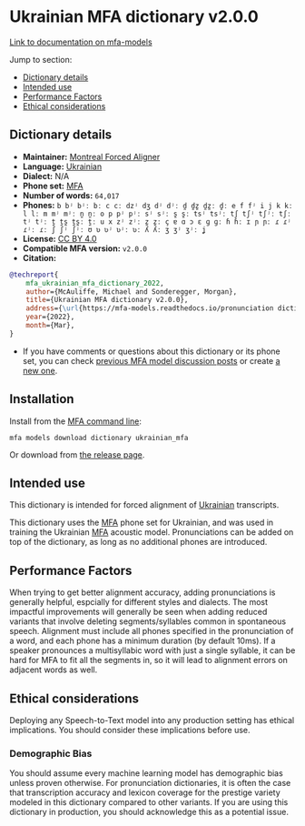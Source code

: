 
# Ukrainian MFA dictionary v2.0.0

[Link to documentation on mfa-models](https://mfa-models.readthedocs.io/en/main/dictionary/ukrainian_mfa.html)

Jump to section:

- [Dictionary details](#dictionary-details)
- [Intended use](#intended-use)
- [Performance Factors](#performance-factors)
- [Ethical considerations](#ethical-considerations)

## Dictionary details

- **Maintainer:** [Montreal Forced Aligner](https://montreal-forced-aligner.readthedocs.io/)
- **Language:** [Ukrainian](https://en.wikipedia.org/wiki/Ukrainian_language)
- **Dialect:** N/A
- **Phone set:** [MFA](https://mfa-models.readthedocs.io/en/refactor/mfa_phone_set.html#ukrainian)
- **Number of words:** `64,017`
- **Phones:** `b bʲ bʲː bː c cː dzʲ dʒ dʲ dʲː d̪ d̪z̪ d̪z̪ː d̪ː e f fʲ i j k kː l lː m mʲ mʲː n̪ n̪ː o p pʲ pʲː sʲ sʲː s̪ s̪ː tsʲ tsʲː tʃ tʃʲ tʃʲː tʃː tʲ tʲː t̪ t̪s̪ t̪s̪ː t̪ː u x zʲ zʲː z̪ z̪ː ç ɐ ɑ ɔ ɛ ɡ ɡː ɦ ɦː ɪ ɲ ɲː ɾ ɾʲ ɾʲː ɾː ʃ ʃʲ ʃʲː ʊ ʋ ʋʲ ʋʲː ʋː ʎ ʎː ʒ ʒʲ ʒʲː ʝ`
- **License:** [CC BY 4.0](https://github.com/MontrealCorpusTools/mfa-models/tree/main/dictionary/ukrainian/mfa/v2.0.0/LICENSE)
- **Compatible MFA version:** `v2.0.0`
- **Citation:**

```bibtex
@techreport{
	mfa_ukrainian_mfa_dictionary_2022,
	author={McAuliffe, Michael and Sonderegger, Morgan},
	title={Ukrainian MFA dictionary v2.0.0},
	address={\url{https://mfa-models.readthedocs.io/pronunciation dictionary/Ukrainian/Ukrainian MFA dictionary v2_0_0.html}},
	year={2022},
	month={Mar},
}
```

- If you have comments or questions about this dictionary or its phone set, you can check [previous MFA model discussion posts](https://github.com/MontrealCorpusTools/mfa-models/discussions?discussions_q=Ukrainian+MFA+dictionary+v2.0.0) or create [a new one](https://github.com/MontrealCorpusTools/mfa-models/discussions/new).

## Installation

Install from the [MFA command line](https://montreal-forced-aligner.readthedocs.io/en/latest/user_guide/models/index.html):

```
mfa models download dictionary ukrainian_mfa
```

Or download from [the release page](https://github.com/MontrealCorpusTools/mfa-models/releases/tag/dictionary-ukrainian_mfa-v2.0.0).

## Intended use

This dictionary is intended for forced alignment of [Ukrainian](https://en.wikipedia.org/wiki/Ukrainian_language) transcripts.

This dictionary uses the [MFA](https://mfa-models.readthedocs.io/en/refactor/mfa_phone_set.html#ukrainian) phone set for Ukrainian, and was used in training the Ukrainian [MFA](https://mfa-models.readthedocs.io/en/refactor/mfa_phone_set.html#ukrainian) acoustic model.
Pronunciations can be added on top of the dictionary, as long as no additional phones are introduced.

## Performance Factors

When trying to get better alignment accuracy, adding pronunciations is generally helpful, espcially for different styles and dialects.
The most impactful improvements will generally be seen when adding reduced variants that
involve deleting segments/syllables common in spontaneous speech.  Alignment must include all phones specified in the pronunciation of a word, and each phone has
a minimum duration (by default 10ms). If a speaker pronounces a multisyllabic word with just a single syllable, it can be hard for MFA to fit all the segments in,
so it will lead to alignment errors on adjacent words as well.

## Ethical considerations

Deploying any Speech-to-Text model into any production setting has ethical implications. You should consider these implications before use.

### Demographic Bias

You should assume every machine learning model has demographic bias unless proven otherwise.
For pronunciation dictionaries, it is often the case that transcription accuracy and lexicon coverage for the prestige variety modeled in this dictionary compared to other variants.
If you are using this dictionary in production, you should acknowledge this as a potential issue.
